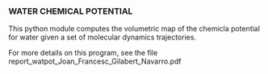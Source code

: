 ### WATER CHEMICAL POTENTIAL

This python module computes the volumetric map of the chemicla potential for
water given a set of molecular dynamics trajectories.

For more details on this program, see the file report_watpot_Joan_Francesc_Gilabert_Navarro.pdf
